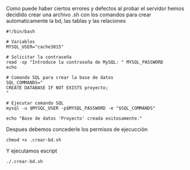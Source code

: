 Como puede haber ciertos errores y defectos al probar el servidor hemos decidido crear una archivo .sh con los comandos para crear automaticamente la bd, las tablas y las relaciones 
```
#!/bin/bash

# Variables
MYSQL_USER="cache3815"       

# Solicitar la contraseña
read -sp "Introduce la contraseña de MySQL: " MYSQL_PASSWORD
echo

# Comando SQL para crear la base de datos
SQL_COMMANDS="
CREATE DATABASE IF NOT EXISTS proyecto;
"

# Ejecutar comando SQL
mysql -u $MYSQL_USER -p$MYSQL_PASSWORD -e "$SQL_COMMANDS"

echo "Base de datos 'Proyecto' creada exitosamente."
```

Despues debemos concederle los permisos de ejecucción 
```
chmod +x .crear-bd.sh
```
Y ejecutamos escript
```
./.crear-bd.sh
```
